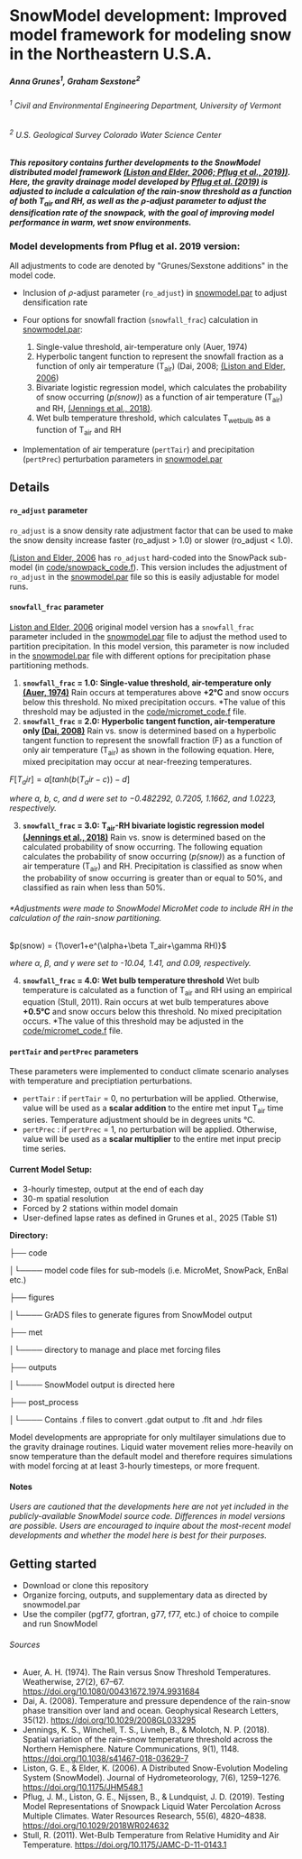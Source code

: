 # SnowModel development: Improved model framework for modeling snow in the Northeastern U.S.A.

<!-- ![combined](https://user-images.githubusercontent.com/20308427/92159459-4a1c9380-ede2-11ea-8a07-99015fa9e4a9.jpg) -->

##### Anna Grunes<sup>1</sup>, Graham Sexstone<sup>2</sup>

###### <sup>1</sup> Civil and Environmental Engineering Department, University of Vermont

###### <sup>2</sup> U.S. Geological Survey Colorado Water Science Center

##### This repository contains further developments to the SnowModel distributed model framework [(Liston and Elder, 2006; ](https://journals.ametsoc.org/view/journals/hydr/7/6/jhm548_1.xml) [Pflug et al., 2019))](https://agupubs.onlinelibrary.wiley.com/doi/abs/10.1029/2018WR024632@10.1002/(ISSN)1944-7973.SNOWEX1). Here, the gravity drainage model developed by [Pflug et al. (2019)](https://github.com/jupflug/SnowModel/tree/master) is adjusted to include a calculation of the rain-snow threshold as a function of both T<sub>air</sub> and RH, as well as the $\rho$-adjust parameter to adjust the densification rate of the snowpack, with the goal of improving model performance in warm, wet snow environments. 


### Model developments from Pflug et al. 2019 version:
All adjustments to code are denoted by "Grunes/Sexstone additions" in the model code.
* Inclusion of $\rho$-adjust parameter (`ro_adjust`) in [snowmodel.par](snowmodel.par) to adjust densification rate
* Four options for snowfall fraction (`snowfall_frac`) calculation in [snowmodel.par](snowmodel.par): 
    1. Single-value threshold, air-temperature only (Auer, 1974)
    2. Hyperbolic tangent function to represent the snowfall fraction as a function of only air temperature (T<sub>air</sub>) (Dai, 2008; [(Liston and Elder, 2006](https://journals.ametsoc.org/view/journals/hydr/7/6/jhm548_1.xml))
    3. Bivariate logistic regression model, which calculates the probability of snow occurring (*p(snow)*) as a function of air temperature (T<sub>air</sub>) and RH, [(Jennings et al., 2018)](https://www.nature.com/articles/s41467-018-03629-7). 
    4. Wet bulb temperature threshold, which calculates T<sub>wetbulb</sub> as a function of T<sub>air</sub> and RH

* Implementation of air temperature (`pertTair`) and precipitation (`pertPrec`) perturbation parameters in [snowmodel.par](snowmodel.par)


## Details
#### `ro_adjust` parameter
`ro_adjust` is a snow density rate adjustment factor that can be used to make the snow density increase faster (ro_adjust > 1.0) or slower (ro_adjust < 1.0).

[(Liston and Elder, 2006](https://journals.ametsoc.org/view/journals/hydr/7/6/jhm548_1.xml) has `ro_adjust` hard-coded into the SnowPack sub-model (in [code/snowpack_code.f](relative_link)). This version includes the adjustment of `ro_adjust` in the [snowmodel.par](relative_link) file so this is easily adjustable for model runs. 

#### `snowfall_frac` parameter
[Liston and Elder, 2006](https://journals.ametsoc.org/view/journals/hydr/7/6/jhm548_1.xml) original model version has a `snowfall_frac` parameter included in the [snowmodel.par](relative_link) file to adjust the method used to partition precipitation. In this model version, this parameter is now included in the [snowmodel.par](relative_link) file with different options for precipitation phase partitioning methods. 

1. **`snowfall_frac` = 1.0: Single-value threshold, air-temperature only [(Auer, 1974)](https://www.tandfonline.com/doi/abs/10.1080/00431672.1974.9931684)**
Rain occurs at temperatures above **+2&deg;C** and snow occurs below this threshold. No mixed precipitation occurs. 
    *The value of this threshold may be adjusted in the [code/micromet_code.f](relative_link) file. 
2. **`snowfall_frac` = 2.0: Hyperbolic tangent function, air-temperature only [(Dai, 2008)](https://agupubs.onlinelibrary.wiley.com/doi/full/10.1029/2008GL033295)**
Rain vs. snow is determined based on a hyperbolic tangent function to represent the snowfall fraction (F) as a function of only air temperature (T<sub>air</sub>) as shown in the following equation. Here, mixed precipitation may occur at near-freezing temperatures. 

$F[T_air] = a[tanh(b(T_air-c))-d]$ 

*where a, b, c, and d were set to −0.482292, 0.7205, 1.1662, and 1.0223, respectively.*

3. **`snowfall_frac` = 3.0: T<sub>air</sub>-RH bivariate logistic regression model [(Jennings et al., 2018)](https://www.nature.com/articles/s41467-018-03629-7)**
Rain vs. snow is determined based on the calculated probability of snow occurring. The following equation calculates the probability of snow occurring (*p(snow)*) as a function of air temperature (T<sub>air</sub>) and RH. Precipitation is classified as snow when the probability of snow occurring is greater than or equal to 50%, and classified as rain when less than 50%. 


###### **Adjustments were made to SnowModel MicroMet code to include RH in the calculation of the rain-snow partitioning.*

$p(snow) = {1\over1+e^(\alpha+\beta T_air+\gamma RH)}$

*where α, β, and γ were set to -10.04, 1.41, and 0.09, respectively.*


4. **`snowfall_frac` = 4.0: Wet bulb temperature threshold**
Wet bulb temperature is calculated as a function of T<sub>air</sub> and RH using an empirical equation (Stull, 2011). Rain occurs at wet bulb temperatures above **+0.5&deg;C** and snow occurs below this threshold. No mixed precipitation occurs. 
    *The value of this threshold may be adjusted in the [code/micromet_code.f](relative_link) file. 

#### `pertTair` and `pertPrec` parameters
These parameters were implemented to conduct climate scenario analyses with temperature and preciptiation perturbations. 
* `pertTair` : if `pertTair` = 0, no perturbation will be applied. Otherwise, value will be used as a **scalar addition** to the entire met input T<sub>air</sub> time series. Temperature adjustment should be in degrees units &deg;C. 
* `pertPrec` : if `pertPrec` = 1, no perturbation will be applied. Otherwise, value will be used as a **scalar multiplier** to the entire met input precip time series. 



#### Current Model Setup:
* 3-hourly timestep, output at the end of each day
* 30-m spatial resolution
* Forced by 2 stations within model domain
* User-defined lapse rates as defined in Grunes et al., 2025 (Table S1)

**Directory:**

├── code

│└──── model code files for sub-models (i.e. MicroMet, SnowPack, EnBal etc.)

├── figures

│└──── GrADS files to generate figures from SnowModel output

├── met

│└──── directory to manage and place met forcing files

├── outputs

│└──── SnowModel output is directed here 

├── post_process

│└────  Contains .f files to convert .gdat output to .flt and .hdr files 



Model developments are appropriate for only multilayer simulations due to the gravity drainage routines. Liquid water movement relies more-heavily on snow temperature than the default model and therefore requires simulations with model forcing at at least 3-hourly timesteps, or more frequent. 



#### Notes
*Users are cautioned that the developments here are not yet included in the publicly-available SnowModel source code. Differences in model versions are possible. Users are encouraged to inquire about the most-recent model developments and whether the model here is best for their purposes.*

## Getting started
* Download or clone this repository
* Organize forcing, outputs, and supplementary data as directed by snowmodel.par
* Use the compiler (pgf77, gfortran, g77, f77, etc.) of choice to compile and run SnowModel 

###### Sources
* Auer, A. H. (1974). The Rain versus Snow Threshold Temperatures. Weatherwise, 27(2), 67–67. https://doi.org/10.1080/00431672.1974.9931684
* Dai, A. (2008). Temperature and pressure dependence of the rain-snow phase transition over land and ocean. Geophysical Research Letters, 35(12). https://doi.org/10.1029/2008GL033295
* Jennings, K. S., Winchell, T. S., Livneh, B., & Molotch, N. P. (2018). Spatial variation of the rain–snow temperature threshold across the Northern Hemisphere. Nature Communications, 9(1), 1148. https://doi.org/10.1038/s41467-018-03629-7
* Liston, G. E., & Elder, K. (2006). A Distributed Snow-Evolution Modeling System (SnowModel). Journal of Hydrometeorology, 7(6), 1259–1276. https://doi.org/10.1175/JHM548.1
* Pflug, J. M., Liston, G. E., Nijssen, B., & Lundquist, J. D. (2019). Testing Model Representations of Snowpack Liquid Water Percolation Across Multiple Climates. Water Resources Research, 55(6), 4820–4838. https://doi.org/10.1029/2018WR024632
* Stull, R. (2011). Wet-Bulb Temperature from Relative Humidity and Air Temperature. https://doi.org/10.1175/JAMC-D-11-0143.1



